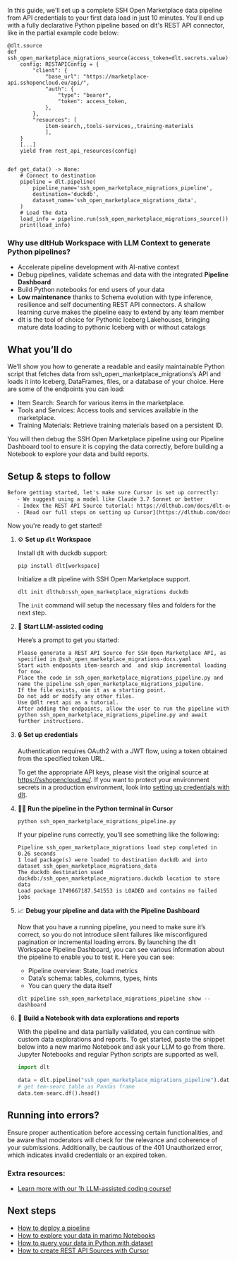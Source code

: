 In this guide, we'll set up a complete SSH Open Marketplace data pipeline from API credentials to your first data load in just 10 minutes. You'll end up with a fully declarative Python pipeline based on dlt's REST API connector, like in the partial example code below:

```python-outcome
@dlt.source
def ssh_open_marketplace_migrations_source(access_token=dlt.secrets.value):
    config: RESTAPIConfig = {
        "client": {
            "base_url": "https://marketplace-api.sshopencloud.eu/api/",
            "auth": {
                "type": "bearer",
                "token": access_token,
            },
        },
        "resources": [
            item-search,,tools-services,,training-materials
            ],
    }
    [...]
    yield from rest_api_resources(config)


def get_data() -> None:
    # Connect to destination
    pipeline = dlt.pipeline(
        pipeline_name='ssh_open_marketplace_migrations_pipeline',
        destination='duckdb',
        dataset_name='ssh_open_marketplace_migrations_data', 
    )
    # Load the data
    load_info = pipeline.run(ssh_open_marketplace_migrations_source())
    print(load_info) 
```

### Why use dltHub Workspace with LLM Context to generate Python pipelines?

- Accelerate pipeline development with AI-native context
- Debug pipelines, validate schemas and data with the integrated **Pipeline Dashboard**
- Build Python notebooks for end users of your data
- **Low maintenance** thanks to Schema evolution with type inference, resilience and self documenting REST API connectors. A shallow learning curve makes the pipeline easy to extend by any team member
- dlt is the tool of choice for Pythonic Iceberg Lakehouses, bringing mature data loading to pythonic Iceberg with or without catalogs

## What you’ll do

We’ll show you how to generate a readable and easily maintainable Python script that fetches data from ssh_open_marketplace_migrations’s API and loads it into Iceberg, DataFrames, files, or a database of your choice. Here are some of the endpoints you can load:

- Item Search: Search for various items in the marketplace.
- Tools and Services: Access tools and services available in the marketplace.
- Training Materials: Retrieve training materials based on a persistent ID.

You will then debug the SSH Open Marketplace pipeline using our Pipeline Dashboard tool to ensure it is copying the data correctly, before building a Notebook to explore your data and build reports.

## Setup & steps to follow

```default
Before getting started, let's make sure Cursor is set up correctly:
   - We suggest using a model like Claude 3.7 Sonnet or better
   - Index the REST API Source tutorial: https://dlthub.com/docs/dlt-ecosystem/verified-sources/rest_api/ and add it to context as **@dlt rest api**
   - [Read our full steps on setting up Cursor](https://dlthub.com/docs/dlt-ecosystem/llm-tooling/cursor-restapi#23-configuring-cursor-with-documentation)
```

Now you're ready to get started!

1. ⚙️ **Set up `dlt` Workspace**
    
    Install dlt with duckdb support:
    ```shell
    pip install dlt[workspace]
    ```

    Initialize a dlt pipeline with SSH Open Marketplace support.
    ```shell
    dlt init dlthub:ssh_open_marketplace_migrations duckdb
    ```

    The `init` command will setup the necessary files and folders for the next step.
    
2. 🤠 **Start LLM-assisted coding**
    
    Here’s a prompt to get you started:
    
    ```prompt
    Please generate a REST API Source for SSH Open Marketplace API, as specified in @ssh_open_marketplace_migrations-docs.yaml 
    Start with endpoints item-search and  and skip incremental loading for now. 
    Place the code in ssh_open_marketplace_migrations_pipeline.py and name the pipeline ssh_open_marketplace_migrations_pipeline. 
    If the file exists, use it as a starting point. 
    Do not add or modify any other files. 
    Use @dlt rest api as a tutorial. 
    After adding the endpoints, allow the user to run the pipeline with python ssh_open_marketplace_migrations_pipeline.py and await further instructions.
    ```

    
3. 🔒 **Set up credentials** 
    
    Authentication requires OAuth2 with a JWT flow, using a token obtained from the specified token URL.
    
    To get the appropriate API keys, please visit the original source at https://sshopencloud.eu/.
    If you want to protect your environment secrets in a production environment, look into [setting up credentials with dlt](https://dlthub.com/docs/walkthroughs/add_credentials).
    
4. 🏃‍♀️ **Run the pipeline in the Python terminal in Cursor**
    
    ```shell
    python ssh_open_marketplace_migrations_pipeline.py
    ```
    
    If your pipeline runs correctly, you’ll see something like the following:
    
    ```shell
    Pipeline ssh_open_marketplace_migrations load step completed in 0.26 seconds
    1 load package(s) were loaded to destination duckdb and into dataset ssh_open_marketplace_migrations_data
    The duckdb destination used duckdb:/ssh_open_marketplace_migrations.duckdb location to store data
    Load package 1749667187.541553 is LOADED and contains no failed jobs
    ```
    
5. 📈 **Debug your pipeline and data with the Pipeline Dashboard**

    Now that you have a running pipeline, you need to make sure it’s correct, so you do not introduce silent failures like misconfigured pagination or incremental loading errors. By launching the dlt Workspace Pipeline Dashboard, you can see various information about the pipeline to enable you to test it. Here you can see:
    - Pipeline overview: State, load metrics
    - Data’s schema: tables, columns, types, hints
    - You can query the data itself
    
    ```shell
    dlt pipeline ssh_open_marketplace_migrations_pipeline show --dashboard
    ```
    
6. 🐍 **Build a Notebook with data explorations and reports**

    With the pipeline and data partially validated, you can continue with custom data explorations and reports. To get started, paste the snippet below into a new marimo Notebook and ask your LLM to go from there. Jupyter Notebooks and regular Python scripts are supported as well.

    
    ```python
    import dlt

   data = dlt.pipeline("ssh_open_marketplace_migrations_pipeline").dataset()
   # get tem-searc table as Pandas frame
   data.tem-searc.df().head()
    ```

## Running into errors?

Ensure proper authentication before accessing certain functionalities, and be aware that moderators will check for the relevance and coherence of your submissions. Additionally, be cautious of the 401 Unauthorized error, which indicates invalid credentials or an expired token.

### Extra resources:

- [Learn more with our 1h LLM-assisted coding course!](https://www.youtube.com/watch?v=GGid70rnJuM)

## Next steps

- [How to deploy a pipeline](https://dlthub.com/docs/walkthroughs/deploy-a-pipeline)
- [How to explore your data in marimo Notebooks](https://dlthub.com/docs/general-usage/dataset-access/marimo)
- [How to query your data in Python with dataset](https://dlthub.com/docs/general-usage/dataset-access/dataset)
- [How to create REST API Sources with Cursor](https://dlthub.com/docs/dlt-ecosystem/llm-tooling/cursor-restapi)